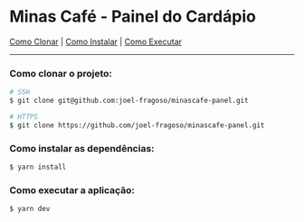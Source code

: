 # Minas Café - Painel do Cardápio

[Como Clonar](#como-clonar-o-projeto) |
[Como Instalar](#como-instalar-as-dependências) |
[Como Executar](#como-executar-a-aplicação)

---

### Como clonar o projeto:
```bash
# SSH
$ git clone git@github.com:joel-fragoso/minascafe-panel.git

# HTTPS
$ git clone https://github.com/joel-fragoso/minascafe-panel.git
```

### Como instalar as dependências:
```bash
$ yarn install
```

### Como executar a aplicação:
```bash
$ yarn dev
```
